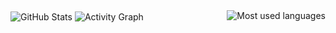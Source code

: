   
<img align="right" src="https://github-readme-stats.vercel.app/api/top-langs/?username=MrL013&layout=compact&theme=dracula" alt="Most used languages">

<img align="center" src="https://github-readme-stats.vercel.app/api?username=MrL013&show_icons=true&theme=radical" alt="GitHub Stats">

<img align="center" src="https://github-readme-activity-graph.vercel.app/graph?username=MrL013&theme=react-dark" alt="Activity Graph">
